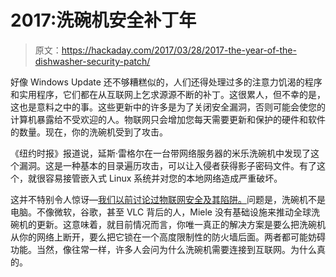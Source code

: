 # 2017:洗碗机安全补丁年

> 原文：<https://hackaday.com/2017/03/28/2017-the-year-of-the-dishwasher-security-patch/>

好像 Windows Update 还不够糟糕似的，人们还得处理过多的注意力饥渴的程序和实用程序，它们都在从互联网上乞求源源不断的补丁。这很累人，但不幸的是，这也是意料之中的事。这些更新中的许多是为了关闭安全漏洞，否则可能会使您的计算机暴露给不受欢迎的人。物联网只会增加您每天需要更新和保护的硬件和软件的数量。现在，你的洗碗机受到了攻击。

《纽约时报》报道说，延斯·雷格尔在一台带网络服务器的米乐洗碗机中发现了这个漏洞。这是一种基本的目录遍历攻击，可以让入侵者获得影子密码文件。有了这个，就很容易接管嵌入式 Linux 系统并对您的本地网络造成严重破坏。

这并不特别令人惊讶—[我们以前讨论过物联网安全及其陷阱。](http://hackaday.com/2016/06/13/iot-security-is-an-empty-buzzword/)问题是，洗碗机不是电脑。不像微软，谷歌，甚至 VLC 背后的人，Miele 没有基础设施来推动全球洗碗机的更新。这意味着，就目前情况而言，你唯一真正的解决方案是要么把洗碗机从你的网络上断开，要么把它锁在一个高度限制性的防火墙后面。两者都可能妨碍功能。当然，像往常一样，许多人会问为什么洗碗机需要连接到互联网。为什么真的。